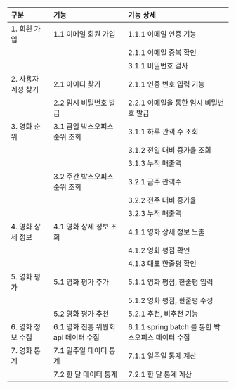 | 구분 | 기능 | 기능 상세 |
|:---------------------|:----------------------|:------------------------|
| 1. 회원 가입 | 1.1 이메일 회원 가입 | 1.1.1 이메일 인증 기능 |
|  |  | 2.1.1 이메일 중복 확인 |
|  |  | 3.1.1 비밀번호 검사 |
| 2. 사용자 계정 찾기 | 2.1 아이디 찾기 | 2.1.1 인증 번호 입력 기능 |
| | 2.2 임시 비밀번호 발급 | 2.2.1 이메일을 통한 임시 비밀번호 발급 |
| 3. 영화 순위 | 3.1 금일 박스오피스 순위 조회 | 3.1.1 하루 관객 수 조회 |
| | | 3.1.2 전일 대비 증가율 조회 |
| | | 3.1.3 누적 매출액 |
| | 3.2 주간 박스오피스 순위 조회 | 3.2.1 금주 관객수 |
| | | 3.2.2 전주 대비 증가율 |
| | | 3.2.3 누적 매출액 |
| 4. 영화 상세 정보 | 4.1 영화 상세 정보 조회 | 4.1.1 영화 상세 정보 노출 |
| | | 4.1.2 영화 평점 확인 |
| | | 4.1.3 대표 한줄평 확인 |
| 5. 영화 평가 | 5.1 영화 평가 추가 | 5.1.1 영화 평점, 한줄평 입력 |
| | | 5.1.2 영화 평점, 한줄평 수정 |
| | 5.2 영화 평가 추천 | 5.2.1 추천, 비추천 기능 |
| 6. 영화 정보 수집 | 6.1 영화 진흥 위원회 api 데이터 수집 | 6.1.1 spring batch 를 통한 박스오피스 데이터 수집 |
| 7. 영화 통계 | 7.1 일주일 데이터 통계 | 7.1.1 일주일 통계 계산 |
| | 7.2 한 달 데이터 통계 | 7.2.1 한 달 통계 계산 |
